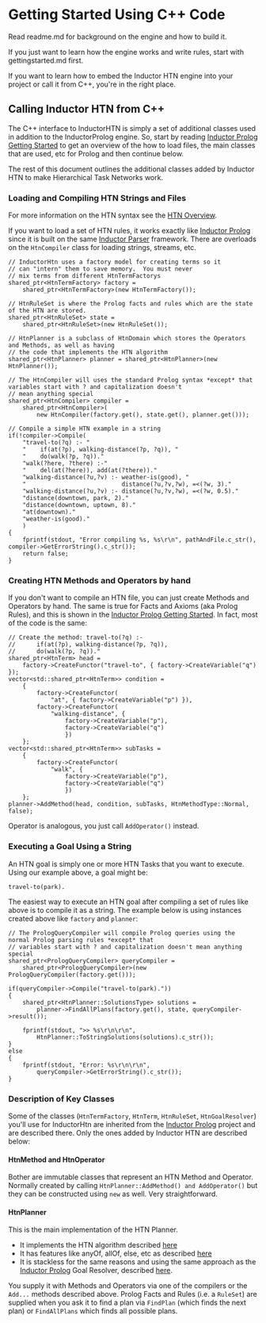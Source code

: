 

# Getting Started Using C++ Code
Read readme.md for background on the engine and how to build it.

If you just want to learn how the engine works and write rules, start with gettingstarted.md first. 

If you want to learn how to embed the Inductor HTN engine into your project or call it from C++, you're in the right place.

## Calling Inductor HTN from C++
The C++ interface to InductorHTN is simply a set of additional classes used in addition to the InductorProlog engine. So, start by reading [Inductor Prolog Getting Started](https://blog.inductorsoftware.com/InductorProlog/gettingstarted.html) to get an overview of the how to load files, the main classes that are used, etc for Prolog and then continue below.  

The rest of this document outlines the additional classes added by Inductor HTN to make Hierarchical Task Networks work.


### Loading and Compiling HTN Strings and Files
For more information on the HTN syntax see the [HTN Overview](https://blog.inductorsoftware.com/blog/InductorHtnOverview).

If you want to load a set of HTN rules, it works exactly like [Inductor Prolog](https://github.com/EricZinda/InductorProlog) since it is built on the same [Inductor Parser](https://github.com/EricZinda/InductorParser) framework. There are overloads on the `HtnCompiler` class for loading strings, streams, etc. 
~~~
// InductorHtn uses a factory model for creating terms so it
// can "intern" them to save memory.  You must never
// mix terms from different HtnTermFactorys
shared_ptr<HtnTermFactory> factory = 
    shared_ptr<HtnTermFactory>(new HtnTermFactory());

// HtnRuleSet is where the Prolog facts and rules which are the state of the HTN are stored. 
shared_ptr<HtnRuleSet> state = 
    shared_ptr<HtnRuleSet>(new HtnRuleSet());

// HtnPlanner is a subclass of HtnDomain which stores the Operators and Methods, as well as having
// the code that implements the HTN algorithm
shared_ptr<HtnPlanner> planner = shared_ptr<HtnPlanner>(new HtnPlanner());

// The HtnCompiler will uses the standard Prolog syntax *except* that variables start with ? and capitalization doesn't
// mean anything special
shared_ptr<HtnCompiler> compiler = 
    shared_ptr<HtnCompiler>(
        new HtnCompiler(factory.get(), state.get(), planner.get()));

// Compile a simple HTN example in a string
if(!compiler->Compile(
    "travel-to(?q) :- "
    "    if(at(?p), walking-distance(?p, ?q)), "
    "    do(walk(?p, ?q))."
    "walk(?here, ?there) :-" 
    "    del(at(?here)), add(at(?there))."
    "walking-distance(?u,?v) :- weather-is(good), "
    "                           distance(?u,?v,?w), =<(?w, 3)."
    "walking-distance(?u,?v) :- distance(?u,?v,?w), =<(?w, 0.5)."
    "distance(downtown, park, 2)."
    "distance(downtown, uptown, 8)."
    "at(downtown)."
    "weather-is(good)."
    )
{
    fprintf(stdout, "Error compiling %s, %s\r\n", pathAndFile.c_str(), compiler->GetErrorString().c_str());
    return false;
}
~~~

### Creating HTN Methods and Operators by hand
If you don't want to compile an HTN file, you can just create Methods and Operators by hand.  The same is true for Facts and Axioms (aka Prolog Rules), and this is shown in the [Inductor Prolog Getting Started](https://github.com/EricZinda/InductorProlog/blob/master/gettingstarted.md).  In fact, most of the code is the same:
~~~
// Create the method: travel-to(?q) :- 
//      if(at(?p), walking-distance(?p, ?q)),
//      do(walk(?p, ?q))."
shared_ptr<HtnTerm> head = 
    factory->CreateFunctor("travel-to", { factory->CreateVariable("q") });
vector<std::shared_ptr<HtnTerm>> condition = 
    {   
        factory->CreateFunctor(
            "at", { factory->CreateVariable("p") }),
        factory->CreateFunctor(
            "walking-distance", { 
                factory->CreateVariable("p"), 
                factory->CreateVariable("q")
                })
    };
vector<std::shared_ptr<HtnTerm>> subTasks = 
    {
        factory->CreateFunctor(
            "walk", { 
                factory->CreateVariable("p"), 
                factory->CreateVariable("q")
                })          
    };
planner->AddMethod(head, condition, subTasks, HtnMethodType::Normal, false);
~~~

Operator is analogous, you just call `AddOperator()` instead.

### Executing a Goal Using a String
An HTN goal is simply one or more HTN Tasks that you want to execute.  Using our example above, a goal might be:
~~~
travel-to(park).
~~~

The easiest way to execute an HTN goal after compiling a set of rules like above is to compile it as a string. The example below is using instances created above like `factory` and `planner`:
~~~
// The PrologQueryCompiler will compile Prolog queries using the normal Prolog parsing rules *except* that
// variables start with ? and capitalization doesn't mean anything special
shared_ptr<PrologQueryCompiler> queryCompiler = 
    shared_ptr<PrologQueryCompiler>(new PrologQueryCompiler(factory.get()));

if(queryCompiler->Compile("travel-to(park)."))
{
    shared_ptr<HtnPlanner::SolutionsType> solutions =
        planner->FindAllPlans(factory.get(), state, queryCompiler->result());

    fprintf(stdout, ">> %s\r\n\r\n",
        HtnPlanner::ToStringSolutions(solutions).c_str());
}
else
{
    fprintf(stdout, "Error: %s\r\n\r\n", 
        queryCompiler->GetErrorString().c_str());
}
~~~

### Description of Key Classes
Some of the classes (`HtnTermFactory`, `HtnTerm`, `HtnRuleSet`, `HtnGoalResolver`) you'll use for InductorHtn are inherited from the [Inductor Prolog](https://github.com/EricZinda/InductorProlog/blob/master/gettingstarted.md) project and are described there.  Only the ones added by Inductor HTN are described below:

#### HtnMethod and HtnOperator
Bother are immutable classes that represent an HTN Method and Operator. Normally created by calling `HtnPlanner::AddMethod() and AddOperator()` but they can be constructed using `new` as well.  Very straightforward.

#### HtnPlanner
This is the main implementation of the HTN Planner.  
- It implements the HTN algorithm described [here](https://blog.inductorsoftware.com/blog/htnoverview) 
- It has features like anyOf, allOf, else, etc as described [here](https://blog.inductorsoftware.com/blog/InductorHtnOverview)
- It is stackless for the same reasons and using the same approach as the [Inductor Prolog](https://github.com/EricZinda/InductorProlog) Goal Resolver, described [here](https://github.com/EricZinda/InductorProlog/blob/master/gettingstarted.md#stackless-execution).

You supply it with Methods and Operators via one of the compilers or the `Add...` methods described above.  Prolog Facts and Rules (i.e. a `RuleSet`) are supplied when you ask it to find a plan via `FindPlan` (which finds the next plan) or `FindAllPlans` which finds all possible plans.








